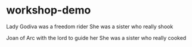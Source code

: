 # workshop-demo
Lady Godiva was a freedom rider
She was a sister who really shook 

Joan of Arc with the lord to guide her
She was a sister who really cooked
